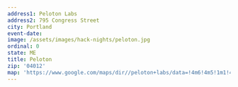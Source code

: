 ```yaml
---
address1: Peloton Labs
address2: 795 Congress Street
city: Portland
event-date:
image: /assets/images/hack-nights/peloton.jpg
ordinal: 0
state: ME
title: Peloton
zip: '04012'
map: 'https://www.google.com/maps/dir//peloton+labs/data=!4m6!4m5!1m1!4e2!1m2!1m1!1s0x4cb29c0fb2ac8df5:0x739f5f0d0ac4b6bf?sa=X&ved=2ahUKEwj9kcPIufviAhUumeAKHZmAB00Q9RcwE3oECAoQEA'
---
```


